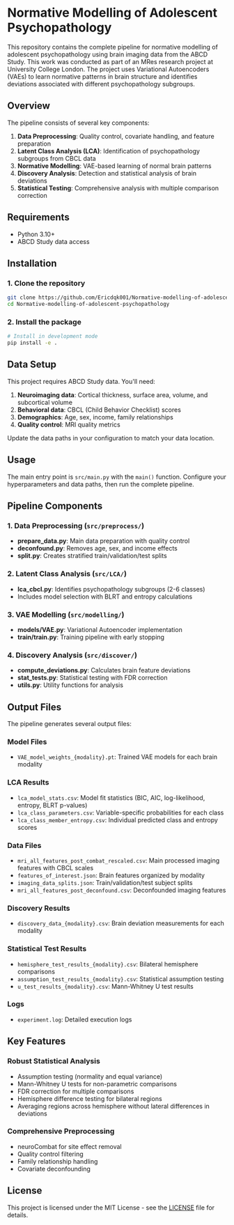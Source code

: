 # Normative Modelling of Adolescent Psychopathology

This repository contains the complete pipeline for normative modelling of adolescent psychopathology using brain imaging data from the ABCD Study. This work was conducted as part of an MRes research project at University College London. The project uses Variational Autoencoders (VAEs) to learn normative patterns in brain structure and identifies deviations associated with different psychopathology subgroups.

## Overview

The pipeline consists of several key components:

1. **Data Preprocessing**: Quality control, covariate handling, and feature preparation
2. **Latent Class Analysis (LCA)**: Identification of psychopathology subgroups from CBCL data
3. **Normative Modelling**: VAE-based learning of normal brain patterns
4. **Discovery Analysis**: Detection and statistical analysis of brain deviations
5. **Statistical Testing**: Comprehensive analysis with multiple comparison correction

## Requirements

- Python 3.10+
- ABCD Study data access

## Installation

### 1. Clone the repository

```bash
git clone https://github.com/Ericdqk001/Normative-modelling-of-adolescent-psychopathology.git
cd Normative-modelling-of-adolescent-psychopathology
```

### 2. Install the package

```bash
# Install in development mode
pip install -e .
```

## Data Setup

This project requires ABCD Study data. You'll need:

1. **Neuroimaging data**: Cortical thickness, surface area, volume, and subcortical volume
2. **Behavioral data**: CBCL (Child Behavior Checklist) scores
3. **Demographics**: Age, sex, income, family relationships
4. **Quality control**: MRI quality metrics

Update the data paths in your configuration to match your data location.

## Usage

The main entry point is `src/main.py` with the `main()` function. Configure your hyperparameters and data paths, then run the complete pipeline.

## Pipeline Components

### 1. Data Preprocessing (`src/preprocess/`)

- **prepare_data.py**: Main data preparation with quality control
- **deconfound.py**: Removes age, sex, and income effects
- **split.py**: Creates stratified train/validation/test splits

### 2. Latent Class Analysis (`src/LCA/`)

- **lca_cbcl.py**: Identifies psychopathology subgroups (2-6 classes)
- Includes model selection with BLRT and entropy calculations

### 3. VAE Modelling (`src/modelling/`)

- **models/VAE.py**: Variational Autoencoder implementation
- **train/train.py**: Training pipeline with early stopping

### 4. Discovery Analysis (`src/discover/`)

- **compute_deviations.py**: Calculates brain feature deviations
- **stat_tests.py**: Statistical testing with FDR correction
- **utils.py**: Utility functions for analysis

## Output Files

The pipeline generates several output files:

### Model Files

- `VAE_model_weights_{modality}.pt`: Trained VAE models for each brain modality

### LCA Results

- `lca_model_stats.csv`: Model fit statistics (BIC, AIC, log-likelihood, entropy, BLRT p-values)
- `lca_class_parameters.csv`: Variable-specific probabilities for each class
- `lca_class_member_entropy.csv`: Individual predicted class and entropy scores

### Data Files

- `mri_all_features_post_combat_rescaled.csv`: Main processed imaging features with CBCL scales
- `features_of_interest.json`: Brain features organized by modality
- `imaging_data_splits.json`: Train/validation/test subject splits
- `mri_all_features_post_deconfound.csv`: Deconfounded imaging features

### Discovery Results

- `discovery_data_{modality}.csv`: Brain deviation measurements for each modality

### Statistical Test Results

- `hemisphere_test_results_{modality}.csv`: Bilateral hemisphere comparisons
- `assumption_test_results_{modality}.csv`: Statistical assumption testing
- `u_test_results_{modality}.csv`: Mann-Whitney U test results

### Logs

- `experiment.log`: Detailed execution logs

## Key Features

### Robust Statistical Analysis

- Assumption testing (normality and equal variance)
- Mann-Whitney U tests for non-parametric comparisons
- FDR correction for multiple comparisons
- Hemisphere difference testing for bilateral regions
- Averaging regions across hemisphere without lateral differences in deviations

### Comprehensive Preprocessing

- neuroCombat for site effect removal
- Quality control filtering
- Family relationship handling
- Covariate deconfounding

## License

This project is licensed under the MIT License - see the [LICENSE](LICENSE) file for details.